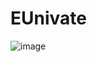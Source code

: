 # EUnivate
![image](https://github.com/user-attachments/assets/4f61ddeb-ce1f-4bbb-9879-7b91b70f4747)
